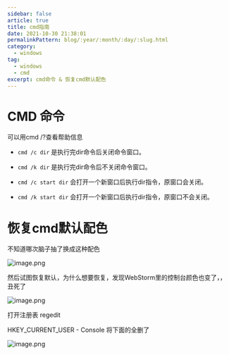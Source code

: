 ```yaml
---
sidebar: false
article: true
title: cmd指南
date: 2021-10-30 21:38:01
permalinkPattern: blog/:year/:month/:day/:slug.html  
category: 
  - windows
tag: 
  - windows 
  - cmd
excerpt: cmd命令 & 恢复cmd默认配色
---
```


# CMD 命令

可以用cmd /?查看帮助信息

* `cmd /c dir` 是执行完dir命令后关闭命令窗口。

* `cmd /k dir` 是执行完dir命令后不关闭命令窗口。

* `cmd /c start dir` 会打开一个新窗口后执行dir指令，原窗口会关闭。

* `cmd /k start dir` 会打开一个新窗口后执行dir指令，原窗口不会关闭。

# 恢复cmd默认配色

不知道哪次脑子抽了换成这种配色

![image.png](https://i.loli.net/2021/10/30/3QFsoKDjcbB6JRH.png)

然后试图恢复默认，为什么想要恢复，发现WebStorm里的控制台颜色也变了，，丑死了

![image.png](https://i.loli.net/2021/10/30/vVSBLnk8jI6Wdwe.png)

打开注册表 regedit

HKEY_CURRENT_USER - Console 将下面的全删了

![image.png](https://i.loli.net/2021/10/30/DF8ik9cX1VdbowW.png)